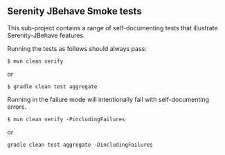 ## Serenity JBehave Smoke tests

This sub-project contains a range of self-documenting tests that illustrate Serenity-JBehave features.

Running the tests as follows should always pass:
```
$ mvn clean verify
```
or
```
$ gradle clean test aggregate
```

Running in the failure mode will intentionally fail with self-documenting errors.
```
$ mvn clean verify -PincludingFailures
```
or
```
gradle clean test aggregate -DincludingFailures
```
